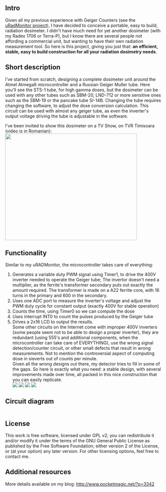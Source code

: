## Intro ##
Given all my previous experience with Geiger Counters (see the [uRadMonitor project](http://uradmonitor.pocketmagic.net)), I have decided to conceive a portable, easy to build, radiation dosimeter. I didn't have much need for yet another dosimeter (with my Radex 1706 or Terra-P), but I know there are several people not affording a commercial unit, but wanting to have their own radiation measurement tool. So here is this project, giving you just that: **an efficient, stable, easy to build construction for all your radiation dosimetry needs**.

## Short description ##
I've started from scratch, designing a complete dosimeter unit around the Atmel Atmega8 microcontroller and a Russian Geiger Muller tube. Here you'll see the STS-1 tube, for high gamma doses, but the dosimeter can be used with any other tubes such as SBM-20, LND-712 or more sensitive ones such as the SBM-19 or the pancake tube SI-14B. Changing the tube requires changing the software, to adjust the dose conversion calculation. This circuit can be used with almost any geiger tube, as even the inverter's output voltage driving the tube is adjustable in the software.

I've been invited to show this dosimeter on a TV Show, on TVR Timisoara (video is in Romanian):
<a href='http://www.youtube.com/watch?feature=player_embedded&v=WXmPR-FNbIg' target='_blank'><img src='http://img.youtube.com/vi/WXmPR-FNbIg/0.jpg' width='425' height=344 /></a>


## Functionality ##
Similar to my uRADMonitor, the microcontroller takes care of everything:<br />
1. Generates a variable duty PWM signal using Timer1, to drive the 400V inverter needed to operate the Geiger tube; The invertor doesn't need a multiplier, as the ferrite's transformer secondary puts out exactly the amount required. The transformer is made on a A22 ferrite core, with 16 turns in the primary and 600 in the secondary.<br />
2. Uses one ADC port to measure the inverter's voltage and adjust the PWM duty cycle for constant output (exactly 400V for stable operation)<br />
3. Counts the time, using Timer0 so we can compute the dose<br />
4. Uses interrupt INT0 to count the pulses produced by the Geiger tube<br />
5. Drives a 2x16 LCD to output the results.<br />
Some other circuits on the Internet come with improper 400V inverters (some people seem not to be able to design a proper inverter), they are redundant (using 555's and additional components, when the microcontroller can take care of EVERYTHING), use the wrong signal detection/counter circuit, or other small defects that result in wrong measurements. Not to mention the controversial aspect of computing dose in sieverts out of counts per minute.<br />
Given all the wrong designs out there, my detector tries to fill in some of the gaps. So here is exactly what you need: a stable design, with several improvements made over time, all packed in this nice construction that you can easily replicate. <br />
[![](http://www.pocketmagic.net/wp-content/uploads/2012/12/geiger_counter_dosimeter_06-150x150.jpg)](http://www.pocketmagic.net/?p=3342) [![](http://www.pocketmagic.net/wp-content/uploads/2012/12/geiger_counter_dosimeter_11-150x150.jpg)](http://www.pocketmagic.net/?p=3342) [![](http://www.pocketmagic.net/wp-content/uploads/2012/12/geiger_counter_dosimeter_17-150x150.jpg)](http://www.pocketmagic.net/?p=3342) [![](http://www.pocketmagic.net/wp-content/uploads/2012/12/geiger_counter_dosimeter_20-150x150.jpg)](http://www.pocketmagic.net/?p=3342)

## Circuit diagram ##
![![](http://www.pocketmagic.net/wp-content/uploads/2012/12/geiger_counter_schematics-300x153.png)](http://www.pocketmagic.net/wp-content/uploads/2012/12/geiger_counter_schematics.png)

## License ##
This work is free software, licensed under GPL v2; you can redistribute it and/or modify it under the terms of the GNU General Public License as published by the Free Software Foundation; either version 2 of the License, or (at your option) any later version. For other licensing options, feel free to contact me.

## Additional resources ##
More details available on my blog: http://www.pocketmagic.net/?p=3342